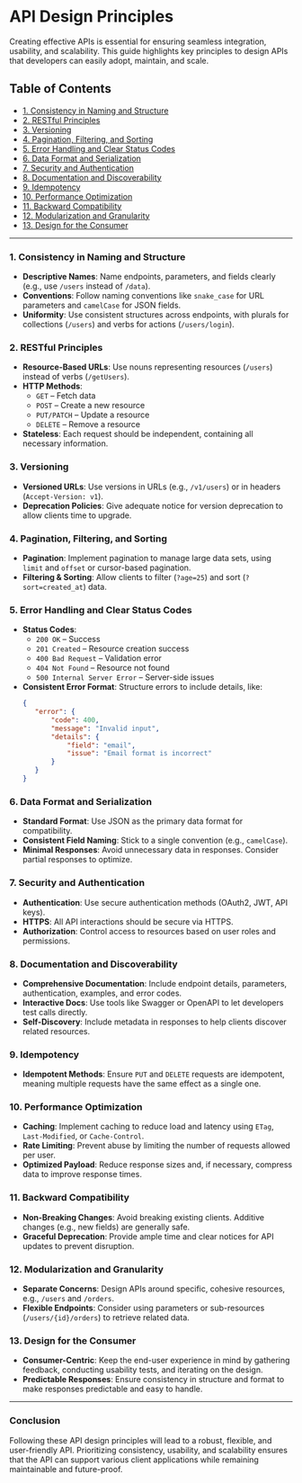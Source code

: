 # API Design Principles

Creating effective APIs is essential for ensuring seamless integration, usability, and scalability. This guide highlights key principles to design APIs that developers can easily adopt, maintain, and scale.

## Table of Contents

- [1. Consistency in Naming and Structure](#1-consistency-in-naming-and-structure)
- [2. RESTful Principles](#2-restful-principles)
- [3. Versioning](#3-versioning)
- [4. Pagination, Filtering, and Sorting](#4-pagination-filtering-and-sorting)
- [5. Error Handling and Clear Status Codes](#5-error-handling-and-clear-status-codes)
- [6. Data Format and Serialization](#6-data-format-and-serialization)
- [7. Security and Authentication](#7-security-and-authentication)
- [8. Documentation and Discoverability](#8-documentation-and-discoverability)
- [9. Idempotency](#9-idempotency)
- [10. Performance Optimization](#10-performance-optimization)
- [11. Backward Compatibility](#11-backward-compatibility)
- [12. Modularization and Granularity](#12-modularization-and-granularity)
- [13. Design for the Consumer](#13-design-for-the-consumer)

---

### 1. Consistency in Naming and Structure

- **Descriptive Names**: Name endpoints, parameters, and fields clearly (e.g., use `/users` instead of `/data`).
- **Conventions**: Follow naming conventions like `snake_case` for URL parameters and `camelCase` for JSON fields.
- **Uniformity**: Use consistent structures across endpoints, with plurals for collections (`/users`) and verbs for actions (`/users/login`).

### 2. RESTful Principles

- **Resource-Based URLs**: Use nouns representing resources (`/users`) instead of verbs (`/getUsers`).
- **HTTP Methods**:
  - `GET` – Fetch data
  - `POST` – Create a new resource
  - `PUT/PATCH` – Update a resource
  - `DELETE` – Remove a resource
- **Stateless**: Each request should be independent, containing all necessary information.

### 3. Versioning

- **Versioned URLs**: Use versions in URLs (e.g., `/v1/users`) or in headers (`Accept-Version: v1`).
- **Deprecation Policies**: Give adequate notice for version deprecation to allow clients time to upgrade.

### 4. Pagination, Filtering, and Sorting

- **Pagination**: Implement pagination to manage large data sets, using `limit` and `offset` or cursor-based pagination.
- **Filtering & Sorting**: Allow clients to filter (`?age=25`) and sort (`?sort=created_at`) data.

### 5. Error Handling and Clear Status Codes

- **Status Codes**:
  - `200 OK` – Success
  - `201 Created` – Resource creation success
  - `400 Bad Request` – Validation error
  - `404 Not Found` – Resource not found
  - `500 Internal Server Error` – Server-side issues
- **Consistent Error Format**: Structure errors to include details, like:
  ```json
  {
     "error": {
         "code": 400,
         "message": "Invalid input",
         "details": {
             "field": "email",
             "issue": "Email format is incorrect"
         }
     }
  }
  ```

### 6. Data Format and Serialization

- **Standard Format**: Use JSON as the primary data format for compatibility.
- **Consistent Field Naming**: Stick to a single convention (e.g., `camelCase`).
- **Minimal Responses**: Avoid unnecessary data in responses. Consider partial responses to optimize.

### 7. Security and Authentication

- **Authentication**: Use secure authentication methods (OAuth2, JWT, API keys).
- **HTTPS**: All API interactions should be secure via HTTPS.
- **Authorization**: Control access to resources based on user roles and permissions.

### 8. Documentation and Discoverability

- **Comprehensive Documentation**: Include endpoint details, parameters, authentication, examples, and error codes.
- **Interactive Docs**: Use tools like Swagger or OpenAPI to let developers test calls directly.
- **Self-Discovery**: Include metadata in responses to help clients discover related resources.

### 9. Idempotency

- **Idempotent Methods**: Ensure `PUT` and `DELETE` requests are idempotent, meaning multiple requests have the same effect as a single one.

### 10. Performance Optimization

- **Caching**: Implement caching to reduce load and latency using `ETag`, `Last-Modified`, or `Cache-Control`.
- **Rate Limiting**: Prevent abuse by limiting the number of requests allowed per user.
- **Optimized Payload**: Reduce response sizes and, if necessary, compress data to improve response times.

### 11. Backward Compatibility

- **Non-Breaking Changes**: Avoid breaking existing clients. Additive changes (e.g., new fields) are generally safe.
- **Graceful Deprecation**: Provide ample time and clear notices for API updates to prevent disruption.

### 12. Modularization and Granularity

- **Separate Concerns**: Design APIs around specific, cohesive resources, e.g., `/users` and `/orders`.
- **Flexible Endpoints**: Consider using parameters or sub-resources (`/users/{id}/orders`) to retrieve related data.

### 13. Design for the Consumer

- **Consumer-Centric**: Keep the end-user experience in mind by gathering feedback, conducting usability tests, and iterating on the design.
- **Predictable Responses**: Ensure consistency in structure and format to make responses predictable and easy to handle.

---

### Conclusion

Following these API design principles will lead to a robust, flexible, and user-friendly API. Prioritizing consistency, usability, and scalability ensures that the API can support various client applications while remaining maintainable and future-proof.
